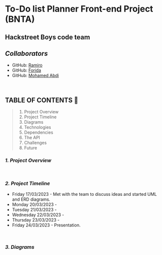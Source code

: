 # **To-Do list Planner Front-end Project (BNTA)**

## **Hackstreet Boys code team**

## **_Collaborators_**

- GitHub: [Ramiro ](https://github.com/ramirorichmand)
- GitHub: [Forida ](https://github.com/hellomati)
- GitHub: [Mohamed Abdi](https://github.com/mohincode)

<br />

## **TABLE OF CONTENTS** 📖

> 1. Project Overview
> 2. Project Timeline
> 3. Diagrams
> 4. Technologies
> 5. Dependencies
> 6. The API
> 7. Challenges
> 8. Future

### **_1. Project Overview_**



<br />

### **_2. Project Timeline_**

- Friday 17/03/2023 - Met with the team to discuss ideas and started UML and ERD diagrams.
- Monday 20/03/2023 - 
- Tuesday 21/03/2023 - 
- Wednesday 22/03/2023 - 
- Thursday 23/03/2023 - 
- Friday 24/03/2023 - Presentation.

<br />


### **_3. Diagrams_**



<br />
